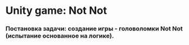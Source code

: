  # Unity game: Not Not
 ### Постановка задачи: создание игры - головоломки Not Not (испытание основанное на логике).

